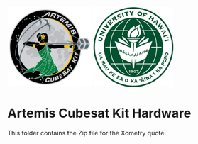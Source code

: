 <img src="images/artemis.png" alt="Artemis" width="190" height="180"> 
<img src="images/university-of-hawaii-manoa.png" alt="University of Hawaii Manoa" width="180" height="180"> <br> 

# Artemis Cubesat Kit Hardware

This folder contains the Zip file for the Xometry quote.
